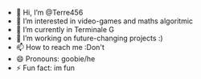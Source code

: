 - 👋 Hi, I’m @Terre456
- 👀 I’m interested in video-games and maths algoritmic
- 🌱 I’m currently in Terminale G 
- 💞️ I’m working on future-changing projects :)
- 📫 How to reach me :Don't
- 😄 Pronouns: goobie/he
- ⚡ Fun fact: im fun

<!---
Terre456/Terre456 is a ✨ special ✨ repository because its `README.md` (this file) appears on your GitHub profile.
You can click the Preview link to take a look at your changes.
--->
